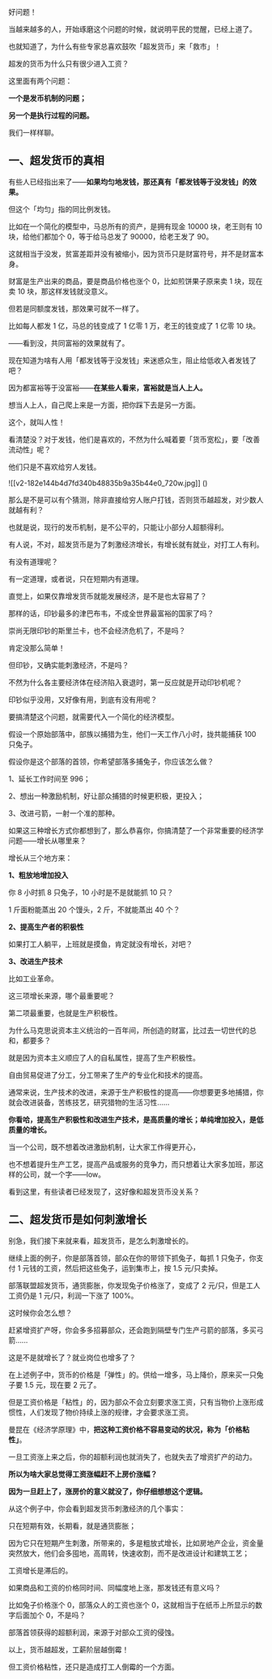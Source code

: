 



好问题！


当越来越多的人，开始琢磨这个问题的时候，就说明平民的觉醒，已经上道了。


也就知道了，为什么有些专家总喜欢鼓吹「超发货币」来「救市」！


超发的货币为什么只有很少进入工资？


这里面有两个问题：


**一个是发币机制的问题；**


**另一个是执行过程的问题。**


我们一样样聊。


## 一、超发货币的真相


有些人已经指出来了——**如果均匀地发钱，那还真有「都发钱等于没发钱」的效果。**


但这个「均匀」指的同比例发钱。


比如在一个简化的模型中，马总所有的资产，是拥有现金 10000 块，老王则有 10 块，给他们都加个 0，等于给马总发了 90000，给老王发了 90。


这就相当于没发，贫富差距并没有被缩小，因为货币只是财富符号，并不是财富本身。


财富是生产出来的商品，要是商品价格也涨个 0，比如煎饼果子原来卖 1 块，现在卖 10 块，那这样发钱就没意义。


但若是同额度发钱，那效果可就不一样了。


比如每人都发 1 亿，马总的钱变成了 1 亿零 1 万，老王的钱变成了 1 亿零 10 块。


——看到没，共同富裕的效果就有了。


现在知道为啥有人用「都发钱等于没发钱」来迷惑众生，阻止给低收入者发钱了吧？


因为都富裕等于没富裕——**在某些人看来，富裕就是当人上人。**


想当人上人，自己爬上来是一方面，把你踩下去是另一方面。


这个，就叫人性！


看清楚没？对于发钱，他们是喜欢的，不然为什么喊着要「货币宽松」，要「改善流动性」呢？


他们只是不喜欢给穷人发钱。


![[v2-182e144b4d7fd340b48835b9a35b44e0_720w.jpg]]
()


那么是不是可以有个猜测，除非直接给穷人账户打钱，否则货币越超发，对少数人就越有利？


也就是说，现行的发币机制，是不公平的，只能让小部分人超额得利。


有人说，不对，超发货币是为了刺激经济增长，有增长就有就业，对打工人有利。


有没有道理呢？


有一定道理，或者说，只在短期内有道理。


直觉上，如果仅靠增发货币就能发展经济，是不是也太容易了？


那样的话，印钞最多的津巴布韦，不成全世界最富裕的国家了吗？


崇尚无限印钞的斯里兰卡，也不会经济危机了，不是吗？


肯定没那么简单！


但印钞，又确实能刺激经济，不是吗？


不然为什么各主要经济体在经济陷入衰退时，第一反应就是开动印钞机呢？


印钞似乎没用，又好像有用，到底有没有用呢？


要搞清楚这个问题，就需要代入一个简化的经济模型。


假设一个原始部落中，部族以捕猎为生，他们一天工作八小时，拢共能捕获 100 只兔子。


假设你是这个部落的首领，你希望部落多捕兔子，你应该怎么做？


1、延长工作时间至 996；


2、想出一种激励机制，好让部众捕猎的时候更积极，更投入；


3、改进弓箭，一射一个准的那种。


如果这三种增长方式你都想到了，那么恭喜你，你搞清楚了一个非常重要的经济学问题——增长从哪里来？


增长从三个地方来：


**1、粗放地增加投入**


你 8 小时抓 8 只兔子，10 小时是不是就能抓 10 只？


1 斤面粉能蒸出 20 个馒头，2 斤，不就能蒸出 40 个？


**2、提高生产者的积极性**


如果打工人躺平，上班就是摸鱼，肯定就没有增长，对吧？


**3、改进生产技术**


比如工业革命。


这三项增长来源，哪个最重要呢？


第二项最重要，也就是生产积极性。


为什么马克思说资本主义统治的一百年间，所创造的财富，比过去一切世代的总和，都要多？


就是因为资本主义顺应了人的自私属性，提高了生产积极性。


自由贸易促进了分工，分工带来了生产的专业化和技术的提高。


通常来说，生产技术的改进，来源于生产积极性的提高——你想要更多地捕猎，你就会改进装备，苦练技艺，研究猎物的生活习性……


**你看哈，提高生产积极性和改进生产技术，是高质量的增长；单纯增加投入，是低质量的增长。**


当一个公司，既不想着改进激励机制，让大家工作得更开心，


也不想着提升生产工艺，提高产品或服务的竞争力，而只想着让大家多加班，那这样的公司，就一个字——low。 


看到这里，有些读者已经发现了，这好像和超发货币没关系？


## 二、超发货币是如何刺激增长


别急，我们接下来就来看，超发货币，是怎么刺激增长的。


继续上面的例子，你是部落首领，部众在你的带领下抓兔子，每抓 1 只兔子，你支付 1 元钱的工资，然后把这些兔子，运到集市上，按 1.5 元/只卖掉。


部落联盟超发货币，通货膨胀，你发现兔子价格涨了，变成了 2 元/只，但是工人工资仍是 1 元/只，利润一下涨了 100%。


这时候你会怎么想？


赶紧增资扩产呀，你会多多招募部众，还会跑到隔壁专门生产弓箭的部落，多买弓箭……


这是不是就增长了？就业岗位也增多了？


在上述例子中，货币的价格是「弹性」的。供给一增多，马上降价，原来买一只兔子要 1.5 元，现在要 2 元了。


但是工资价格是「粘性」的，因为部众不会立刻要求涨工资，只有当物价上涨形成惯性，人们发现了物价持续上涨的规律，才会要求涨工资。


曼昆在《经济学原理》中，**把这种工资价格不容易变动的状况，称为「价格粘性」**。


一旦工资涨上来之后，你的超额利润也就消失了，也就失去了增资扩产的动力。


**所以为啥大家总觉得工资涨幅赶不上房价涨幅？**


**因为一旦赶上了，涨房价的意义就没了，你仔细想想这个逻辑。**


从这个例子中，你会看到超发货币刺激经济的几个事实：


只在短期有效，长期看，就是通货膨胀；


因为它只在短期产生刺激，所带来的，多是粗放式增长，比如房地产企业，资金量突然放大，他们会多囤地，高周转，快速收割，而不是改进设计和建筑工艺；


工资增长是滞后的。


如果商品和工资的价格同时间、同幅度地上涨，那发钱还有意义吗？


比如兔子价格涨个 0，部落众人的工资也涨个 0，这就相当于在纸币上所显示的数字后面加个 0，不是吗？ 


部落首领获得的超额利润，来源于对部众工资的侵蚀。


以上，货币越超发，工薪阶层越倒霉！


但工资价格粘性，还只是造成打工人倒霉的一个方面。






